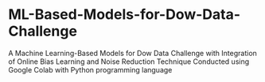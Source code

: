 # ML-Based-Models-for-Dow-Data-Challenge
A Machine Learning-Based Models for Dow Data Challenge with Integration of Online Bias Learning and Noise Reduction Technique
Conducted using Google Colab with Python programming language
